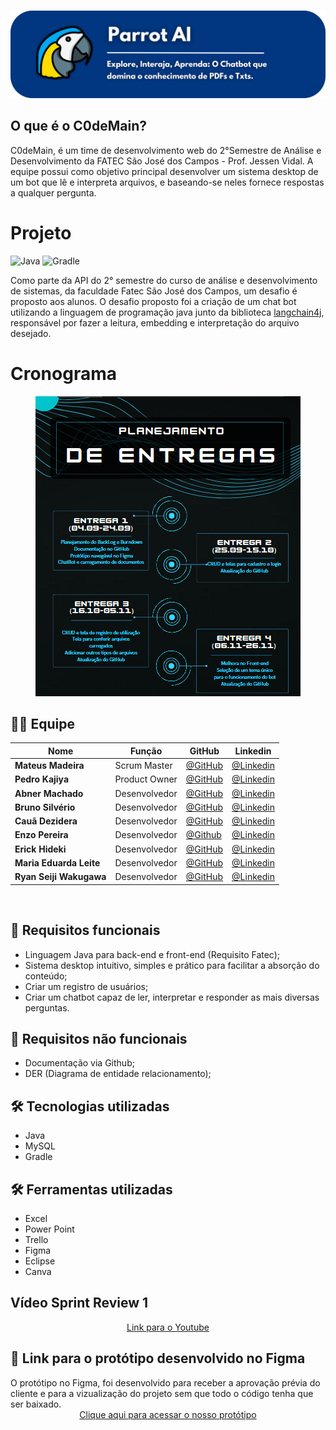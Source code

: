 #
![logo](documentosProjeto/ParrotLogo.png)

## O que é o C0deMain?
C0deMain, é um time de desenvolvimento web do 2°Semestre de Análise e Desenvolvimento da FATEC São José dos Campos - Prof. Jessen Vidal. A equipe possui como objetivo principal desenvolver  um  sistema  desktop de um bot que lê e interpreta arquivos, e baseando-se neles fornece respostas a qualquer pergunta.

# Projeto
![Java](https://img.shields.io/badge/java-%23ED8B00.svg?style=for-the-badge&logo=openjdk&logoColor=white) ![Gradle](https://img.shields.io/badge/Gradle-02303A.svg?style=for-the-badge&logo=Gradle&logoColor=white)

Como parte da API do 2° semestre do curso de análise e desenvolvimento de sistemas, da faculdade Fatec São José dos Campos, um desafio é proposto aos alunos. O desafio proposto foi a criação de um chat bot utilizando a linguagem de programação java junto da biblioteca [langchain4j](https://github.com/langchain4j), responsável por fazer a leitura, embedding e interpretação do arquivo desejado.

# Cronograma
<div align="center"> 
  
![backlog](documentosProjeto/backlog.png)

</div>

## 👨‍💻 Equipe

<div align="center">
  
|Nome|Função|GitHub|Linkedin|
| -------- |-------- |-------- |-------- |
|**Mateus Madeira**|Scrum Master|[@GitHub](https://github.com/mafemad)|[@Linkedin](https://www.linkedin.com/in/mateus-ferreira-madeira)
|**Pedro Kajiya**|Product Owner|[@GitHub](https://github.com/kajiyap)|[@Linkedin](https://www.linkedin.com/in/pedro-santos-kajiya-65763b260/)
|**Abner Machado**|Desenvolvedor|[@GitHub](https://github.com/abnerdouglas)|[@Linkedin](https://www.linkedin.com/in/abner-douglas-a70a9b199/)
|**Bruno Silvério**|Desenvolvedor|[@GitHub](https://github.com/BrunoVieira30)|[@Linkedin](https://www.linkedin.com/in/bruno-vieira-b999a2224/)
|**Cauã Dezidera**|Desenvolvedor|[@GitHub](https://github.com/CauaDezidera)|[@Linkedin](https://www.linkedin.com/in/cauã-dezidera-375736275/) 
|**Enzo Pereira**|Desenvolvedor|[@Github](https://github.com/Enzopereira01) | [@Linkedin](https://www.linkedin.com/in/enzo-pereira-13331b272/)
|**Erick Hideki**|Desenvolvedor|[@GitHub](https://github.com/erickhoawata)|[@Linkedin](http://linkedin.com/in/érick-awata)
|**Maria Eduarda Leite**|Desenvolvedor|[@GitHub](https://github.com/Dudaleite08)|[@Linkedin]()
|**Ryan Seiji Wakugawa**|Desenvolvedor|[@GitHub](https://github.com/ryan-wakugawa)|[@Linkedin](https://www.linkedin.com/in/ryan-wakugawa-526bbb27a)
<br>  
  
</div>

## 🔧 Requisitos funcionais

  - Linguagem Java para back-end e front-end (Requisito Fatec);
  - Sistema desktop intuitivo, simples e prático para facilitar a absorção do conteúdo;
  - Criar um registro de usuários;
  - Criar um chatbot capaz de ler, interpretar e responder as mais diversas perguntas.

## 🔧 Requisitos não funcionais

 - Documentação via Github;
 - DER (Diagrama de entidade relacionamento);

## 🛠 Tecnologias utilizadas</h2>

  - Java
  - MySQL
  - Gradle
  
## 🛠 Ferramentas utilizadas</h2>

  - Excel
  - Power Point
  - Trello
  - Figma
  - Eclipse
  - Canva


<h2>Vídeo Sprint Review 1</h2>
<div align="center">
<a href="https://youtu.be/SU2rMJp9-ew">Link para o Youtube</a>
</div>
<h2>🔗 Link para o protótipo desenvolvido no Figma </h2>
O protótipo no Figma, foi desenvolvido para receber a aprovação prévia do cliente e para a vizualização do projeto sem que todo o código tenha que ser baixado.<br>

<div align="center">
<a href="https://www.figma.com/file/aBxTpblWbQ6fk5zt4pifdV/CodeMain-Prototype?type=design&node-id=0%3A1&mode=design&t=0RMEliUANyipNzDm-1">Clique aqui para acessar o nosso protótipo</a><br>
</div>
